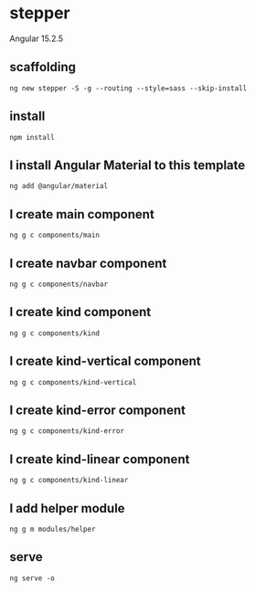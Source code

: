# stepper

Angular 15.2.5

## scaffolding

```shell
ng new stepper -S -g --routing --style=sass --skip-install
```

## install

```shell
npm install
```

## I install Angular Material to this template

```shell
ng add @angular/material
```

## I create main component

```shell
ng g c components/main
```

## I create navbar component

```shell
ng g c components/navbar
```

## I create kind component

```shell
ng g c components/kind
```

## I create kind-vertical component

```shell
ng g c components/kind-vertical
```

## I create kind-error component

```shell
ng g c components/kind-error
```

## I create kind-linear component

```shell
ng g c components/kind-linear
```

## I add helper module

```shell
ng g m modules/helper
```

## serve

```shell
ng serve -o
```

